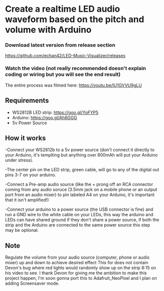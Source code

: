 
# Create a realtime LED audio waveform based on the pitch and volume with Arduino

### Download latest version from release section
https://github.com/echan42/LED-Music-Visualizer/releases

### Watch the video (not really recommended doesn't explain coding or wiring but you will see the end result)
The entire process was filmed here: https://youtu.be/lU1GVVU9gLU

## Requirements
- WS2812B LED strip: https://goo.gl/YoFYP5
- Arduino: https://goo.gl/Ah6GGG
- 5v Power Source

## How it works

-Connect your WS2812b to a 5v power source (don't connect it directly to your Arduino, it's templting but anything over 800mAh will put your Arduino under stress).

-The center pin on the LED strip, green cable, will go to any of the digital out pins 3-7 on your arduino.

-Connect a Pre-amp audio source (like the + prong off an RCA connector coming from any audio soruce (3.5mm jack on a mobile phone or an output port from an audio mixer) to pin labeled A4 on your Arduino, it's important that it isn't amplified!)

-Connect your arduino to a power source (the USB connector is fine) and run a GND wire to the white cable on your LEDs, this way the arduino and LEDs can have shared ground if they don't share a power source, if both the strip and the Arduino are connected to the same power source this step may be optional.

## Note
Regulate the volume from your audio source (computer, phone or audio mixer) up and down to achieve desired effect
This for does not contain Devon's bug where red lights would randomly show up on the strip 8:15 on his video to see.
I thank Devon for giving me the ambition to make this project happen, I'm soon gonna port this to Adafruit_NeoPixel and I plan on adding Screensaver mode.
